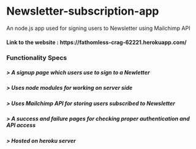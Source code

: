 # Newsletter-subscription-app
An node.js app used for signing users to Newsletter using Mailchimp API

<h4>Link to the website : <font cpolor ="lightblue">https://fathomless-crag-62221.herokuapp.com/</font>
<h3>Functionality Specs</h3>
<h5> > A signup page which users use to sign to a Newletter</h5>
<h5> > Uses node modules for working on server side</h5>
<h5> > Uses Mailchimp API for storing users subscribed to Newsletter</h5>
<h5> > A success and failure pages for checking proper authentication and API access</h5>
<h5> > Hosted on heroku server</h5>
